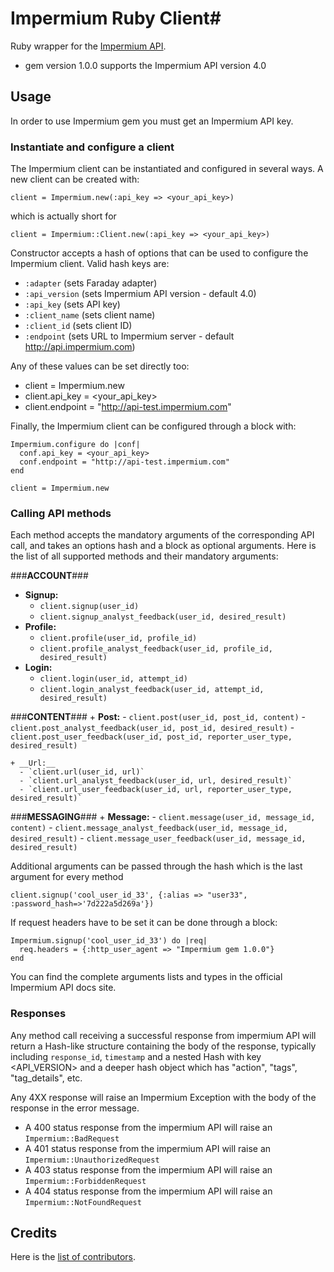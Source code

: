 # Impermium Ruby Client#

Ruby wrapper for the [Impermium API](http://impermium.com).

* gem version 1.0.0 supports the Impermium API version 4.0

## Usage ##

In order to use Impermium gem you must get an Impermium API key.

### Instantiate and configure a client ###

The Impermium client can be instantiated and configured in several ways. A new client can be created with:

    client = Impermium.new(:api_key => <your_api_key>)

which is actually short for

    client = Impermium::Client.new(:api_key => <your_api_key>)

Constructor accepts a hash of options that can be used to configure the Impermium client. Valid hash keys are:

* `:adapter` (sets Faraday adapter)
* `:api_version` (sets Impermium API version - default 4.0)
* `:api_key` (sets API key)
* `:client_name` (sets client name)
* `:client_id` (sets client ID)
* `:endpoint` (sets URL to Impermium server - default http://api.impermium.com)

Any of these values can be set directly too:

* client = Impermium.new
* client.api_key = <your_api_key>
* client.endpoint = "http://api-test.impermium.com"

Finally, the Impermium client can be configured through a block with:

    Impermium.configure do |conf|
      conf.api_key = <your_api_key>
      conf.endpoint = "http://api-test.impermium.com"
    end

    client = Impermium.new

### Calling API methods  ###

Each method accepts the mandatory arguments of the corresponding API call, and takes an options hash and a block as optional arguments. Here is the list of all supported methods and their mandatory arguments:
 
###__ACCOUNT__###
+ __Signup:__
  - `client.signup(user_id)`
  - `client.signup_analyst_feedback(user_id, desired_result)`
+ __Profile:__
  - `client.profile(user_id, profile_id)`
  - `client.profile_analyst_feedback(user_id, profile_id, desired_result)`
+ __Login:__
  - `client.login(user_id, attempt_id)`
  - `client.login_analyst_feedback(user_id, attempt_id, desired_result)`

###__CONTENT__###
    + __Post:__
      - `client.post(user_id, post_id, content)`
      - `client.post_analyst_feedback(user_id, post_id, desired_result)`
      - `client.post_user_feedback(user_id, post_id, reporter_user_type, desired_result)`
  
    + __Url:__
      - `client.url(user_id, url)`
      - `client.url_analyst_feedback(user_id, url, desired_result)`
      - `client.url_user_feedback(user_id, url, reporter_user_type, desired_result)`

###__MESSAGING__###
    + __Message:__
      - `client.message(user_id, message_id, content)`
      - `client.message_analyst_feedback(user_id, message_id, desired_result)`
      - `client.message_user_feedback(user_id, message_id, desired_result)`
  

Additional arguments can be passed through the hash which is the last argument for every method

    client.signup('cool_user_id_33', {:alias => "user33", :password_hash=>'7d222a5d269a'})

If request headers have to be set it can be done through a block:

    Impermium.signup('cool_user_id_33') do |req|
      req.headers = {:http_user_agent => "Impermium gem 1.0.0"}
    end

You can find the complete arguments lists and types in the official Impermium API docs site.

### Responses ###

Any method call receiving a successful response from impermium API will return a Hash-like structure containing the body of the response, typically including `response_id`, `timestamp` and a nested Hash with key <API_VERSION> and a deeper hash object which has "action", "tags", "tag_details", etc.

Any 4XX response will raise an Impermium Exception with the body of the response in the error message.

* A 400 status response from the impermium API will raise an `Impermium::BadRequest`
* A 401 status response from the impermium API will raise an `Impermium::UnauthorizedRequest`
* A 403 status response from the impermium API will raise an `Impermium::ForbiddenRequest`
* A 404 status response from the impermium API will raise an `Impermium::NotFoundRequest`

## Credits ##

Here is the [list of contributors](https://github.com/impermium/impermium-ruby-client/contributors)\.

